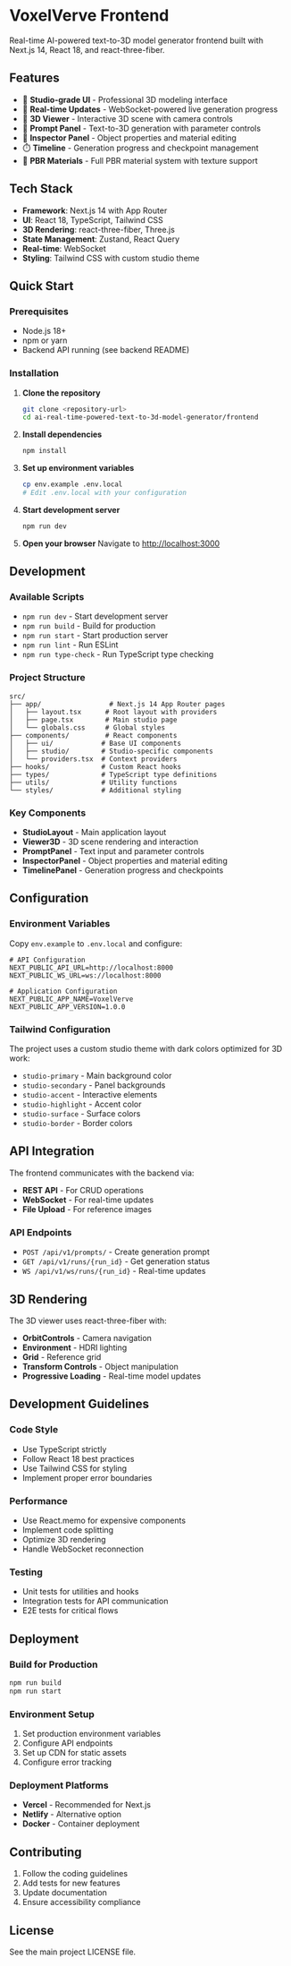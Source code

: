 # VoxelVerve Frontend

Real-time AI-powered text-to-3D model generator frontend built with Next.js 14, React 18, and react-three-fiber.

## Features

- 🎨 **Studio-grade UI** - Professional 3D modeling interface
- 🔄 **Real-time Updates** - WebSocket-powered live generation progress
- 🎯 **3D Viewer** - Interactive 3D scene with camera controls
- 📝 **Prompt Panel** - Text-to-3D generation with parameter controls
- 🔧 **Inspector Panel** - Object properties and material editing
- ⏱️ **Timeline** - Generation progress and checkpoint management
- 🎨 **PBR Materials** - Full PBR material system with texture support

## Tech Stack

- **Framework**: Next.js 14 with App Router
- **UI**: React 18, TypeScript, Tailwind CSS
- **3D Rendering**: react-three-fiber, Three.js
- **State Management**: Zustand, React Query
- **Real-time**: WebSocket
- **Styling**: Tailwind CSS with custom studio theme

## Quick Start

### Prerequisites

- Node.js 18+ 
- npm or yarn
- Backend API running (see backend README)

### Installation

1. **Clone the repository**
   ```bash
   git clone <repository-url>
   cd ai-real-time-powered-text-to-3d-model-generator/frontend
   ```

2. **Install dependencies**
   ```bash
   npm install
   ```

3. **Set up environment variables**
   ```bash
   cp env.example .env.local
   # Edit .env.local with your configuration
   ```

4. **Start development server**
   ```bash
   npm run dev
   ```

5. **Open your browser**
   Navigate to [http://localhost:3000](http://localhost:3000)

## Development

### Available Scripts

- `npm run dev` - Start development server
- `npm run build` - Build for production
- `npm run start` - Start production server
- `npm run lint` - Run ESLint
- `npm run type-check` - Run TypeScript type checking

### Project Structure

```
src/
├── app/                 # Next.js 14 App Router pages
│   ├── layout.tsx      # Root layout with providers
│   ├── page.tsx        # Main studio page
│   └── globals.css     # Global styles
├── components/         # React components
│   ├── ui/            # Base UI components
│   ├── studio/        # Studio-specific components
│   └── providers.tsx  # Context providers
├── hooks/             # Custom React hooks
├── types/             # TypeScript type definitions
├── utils/             # Utility functions
└── styles/            # Additional styling
```

### Key Components

- **StudioLayout** - Main application layout
- **Viewer3D** - 3D scene rendering and interaction
- **PromptPanel** - Text input and parameter controls
- **InspectorPanel** - Object properties and material editing
- **TimelinePanel** - Generation progress and checkpoints

## Configuration

### Environment Variables

Copy `env.example` to `.env.local` and configure:

```env
# API Configuration
NEXT_PUBLIC_API_URL=http://localhost:8000
NEXT_PUBLIC_WS_URL=ws://localhost:8000

# Application Configuration
NEXT_PUBLIC_APP_NAME=VoxelVerve
NEXT_PUBLIC_APP_VERSION=1.0.0
```

### Tailwind Configuration

The project uses a custom studio theme with dark colors optimized for 3D work:

- `studio-primary` - Main background color
- `studio-secondary` - Panel backgrounds
- `studio-accent` - Interactive elements
- `studio-highlight` - Accent color
- `studio-surface` - Surface colors
- `studio-border` - Border colors

## API Integration

The frontend communicates with the backend via:

- **REST API** - For CRUD operations
- **WebSocket** - For real-time updates
- **File Upload** - For reference images

### API Endpoints

- `POST /api/v1/prompts/` - Create generation prompt
- `GET /api/v1/runs/{run_id}` - Get generation status
- `WS /api/v1/ws/runs/{run_id}` - Real-time updates

## 3D Rendering

The 3D viewer uses react-three-fiber with:

- **OrbitControls** - Camera navigation
- **Environment** - HDRI lighting
- **Grid** - Reference grid
- **Transform Controls** - Object manipulation
- **Progressive Loading** - Real-time model updates

## Development Guidelines

### Code Style

- Use TypeScript strictly
- Follow React 18 best practices
- Use Tailwind CSS for styling
- Implement proper error boundaries

### Performance

- Use React.memo for expensive components
- Implement code splitting
- Optimize 3D rendering
- Handle WebSocket reconnection

### Testing

- Unit tests for utilities and hooks
- Integration tests for API communication
- E2E tests for critical flows

## Deployment

### Build for Production

```bash
npm run build
npm run start
```

### Environment Setup

1. Set production environment variables
2. Configure API endpoints
3. Set up CDN for static assets
4. Configure error tracking

### Deployment Platforms

- **Vercel** - Recommended for Next.js
- **Netlify** - Alternative option
- **Docker** - Container deployment

## Contributing

1. Follow the coding guidelines
2. Add tests for new features
3. Update documentation
4. Ensure accessibility compliance

## License

See the main project LICENSE file.
